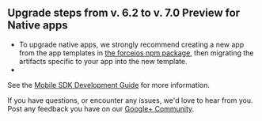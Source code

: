 ## Upgrade steps from v. 6.2 to v. 7.0 Preview for Native apps

- To upgrade native apps, we strongly recommend creating a new app from the app templates in [the forceios npm package](https://npmjs.org/package/forceios), then migrating the artifacts specific to your app into the new template.
- 
See the [Mobile SDK Development Guide](https://github.com/forcedotcom/SalesforceMobileSDK-Shared/blob/master/doc/mobile_sdk.pdf?raw=true) for more information.

If you have questions, or encounter any issues, we'd love to hear from you. Post any feedback you have on our [Google+ Community](https://plus.google.com/communities/114225252149514546445).
